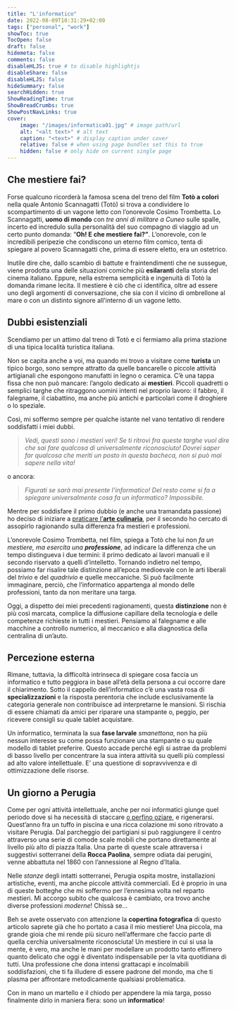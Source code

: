 ```yaml
---
title: "L'informatico"
date: 2022-08-09T10:31:29+02:00
tags: ["personal", "work"]
showToc: true
TocOpen: false
draft: false
hidemeta: false
comments: false
disableHLJS: true # to disable highlightjs
disableShare: false
disableHLJS: false
hideSummary: false
searchHidden: true
ShowReadingTime: true
ShowBreadCrumbs: true
ShowPostNavLinks: true
cover:
    image: "/images/informatica01.jpg" # image path/url
    alt: "<alt text>" # alt text
    caption: "<text>" # display caption under cover
    relative: false # when using page bundles set this to true
    hidden: false # only hide on current single page
---
```

## Che mestiere fai?

Forse qualcuno ricorderà la famosa scena del treno del film **Totò a colori** nella quale Antonio Scannagatti (Totò) si trova a condividere lo scompartimento di un vagone letto con l’onorevole Cosimo Trombetta. Lo Scannagatti, **uomo di mondo** con *tre anni di militare a Cuneo* sulle spalle, incerto ed incredulo sulla personalità del suo compagno di viaggio ad un certo punto domanda: “**Oh! E che mestiere fai?”**. L’onorevole, con le incredibili peripezie che condiscono un eterno film comico, tenta di spiegare al povero Scannagatti che, prima di essere eletto, era un ostetrico.

Inutile dire che, dallo scambio di battute e fraintendimenti che ne sussegue, viene prodotta una delle situazioni comiche più **esilaranti** della storia del cinema italiano. Eppure, nella estrema semplicità e ingenuità di Totò la domanda rimane lecita. Il mestiere è ciò che ci identifica, oltre ad essere uno degli argomenti di conversazione, che sia con il vicino di ombrellone al mare o con un distinto signore all’interno di un vagone letto. 

## Dubbi esistenziali

Scendiamo per un attimo dal treno di Totò e ci fermiamo alla prima stazione di una tipica località turistica italiana.

Non se capita anche a voi, ma quando mi trovo a visitare come **turista** un tipico borgo, sono sempre attratto da quelle bancarelle o piccole attività artigianali che espongono manufatti in legno o ceramica. C’è una tappa fissa che non può mancare: l’angolo dedicato ai **mestieri**. Piccoli quadretti o semplici targhe che ritraggono uomini intenti nel proprio lavoro: il fabbro, il falegname, il ciabattino, ma anche più antichi e particolari come il droghiere o lo speziale. 

Così, mi soffermo sempre per qualche istante nel vano tentativo di rendere soddisfatti i miei dubbi. 

> *Vedi, questi sono i mestieri veri! Se ti ritrovi fra queste targhe vuol dire che sai fare qualcosa di universalmente riconosciuto! Dovrei saper far qualcosa che meriti un posto in questa bacheca, non si può mai sapere nella vita!*

o ancora:

> *Figurati se sarà mai presente l’informatico! Del resto come si fa a spiegare universalmente cosa fa un informatico? Impossibile.*

Mentre per soddisfare il primo dubbio (e anche una tramandata passione) ho deciso di iniziare a [praticare l’**arte culinaria**](https://www.instagram.com/simone_vellei/), per il secondo ho cercato di assopirlo ragionando sulla differenza fra mestieri e professioni.

L’onorevole Cosimo Trombetta, nel film, spiega a Totò che lui non *fa un mestiere, ma esercita una **professione***, ad indicare la differenza che un tempo distingueva i due termini: il primo dedicato ai lavori manuali e il secondo riservato a quelli d’intelletto. Tornando indietro nel tempo, possiamo far risalire tale distinzione all’epoca medioevale con le arti liberali del *trivio* e del *quadrivio* e quelle meccaniche. Si può facilmente immaginare, perciò, che l’informatico appartenga al mondo delle professioni, tanto da non meritare una targa.

Oggi, a dispetto dei miei precedenti ragionamenti, questa **distinzione** non è più così marcata, complice la diffusione capillare della tecnologia e delle competenze richieste in tutti i mestieri. Pensiamo al falegname e alle macchine a controllo numerico, al meccanico e alla diagnostica della centralina di un’auto. 

## Percezione esterna

Rimane, tuttavia, la difficoltà intrinseca di spiegare cosa faccia un informatico e tutto peggiora in base all’età della persona a cui occorre dare il chiarimento. Sotto il cappello dell’informatico c’è una vasta rosa di **specializzazioni** e la risposta perentoria che include esclusivamente la categoria generale non contribuisce ad interpretarne le mansioni. Si rischia di essere chiamati da amici per riparare una stampante o, peggio, per ricevere consigli su quale tablet acquistare. 

Un informatico, terminata la sua **fase larvale** *smanettona*, non ha più nessun interesse su come possa funzionare una stampante o su quale modello di tablet preferire. Questo accade perché egli si astrae da problemi di basso livello per concentrare la sua intera attività su quelli più complessi ad alto valore intellettuale. E’ una questione di sopravvivenza e di ottimizzazione delle risorse. 

## Un giorno a Perugia

Come per ogni attività intellettuale, anche per noi informatici giunge quel periodo dove si ha necessità di staccare [o perfino oziare](https://simonevellei.com/blog/posts/rigenerarsi-con-lozio/), e rigenerarsi. Quest’anno fra un tuffo in piscina e una ricca colazione mi sono ritrovato a visitare Perugia. Dal parcheggio dei partigiani si può raggiungere il centro attraverso una serie di comode scale mobili che portano direttamente al livello più alto di piazza Italia. Una parte di queste scale attraversa i suggestivi sotterranei della **Rocca Paolina**, sempre odiata dai perugini, venne abbattuta nel 1860 con l’annessione al Regno d’Italia. 

Nelle *stanze* degli intatti sotterranei, Perugia ospita mostre, installazioni artistiche, eventi, ma anche piccole attività commerciali. Ed è proprio in una di queste botteghe che mi soffermo per l’ennesima volta nel reparto mestieri. Mi accorgo subito che qualcosa è cambiato, ora trovo anche diverse professioni *moderne*! Chissà se…

Beh se avete osservato con attenzione la **copertina fotografica** di questo articolo saprete già che ho portato a casa il mio mestiere! Una piccola, ma grande gioia che mi rende più sicuro nell’affermare che faccio parte di quella cerchia universalmente riconosciuta! Un mestiere in cui si usa la mente, è vero, ma anche le mani per modellare un prodotto tanto effimero quanto delicato che oggi è diventato indispensabile per la vita quotidiana di tutti. Una professione che dona intensi grattacapi e incolmabili soddisfazioni, che ti fa illudere di essere padrone del mondo, ma che ti plasma per affrontare metodicamente qualsiasi problematica.

Con in mano un martello e il chiodo per appendere la mia targa, posso finalmente dirlo in maniera fiera: sono un **informatico**!
